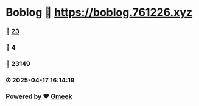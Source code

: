 # Boblog :link: https://boblog.761226.xyz 
### :page_facing_up: [23](https://boblog.761226.xyz/tag.html) 
### :speech_balloon: 4 
### :hibiscus: 23149 
### :alarm_clock: 2025-04-17 16:14:19 
### Powered by :heart: [Gmeek](https://github.com/Meekdai/Gmeek)
